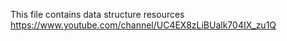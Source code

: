 This file contains data structure resources
https://www.youtube.com/channel/UC4EX8zLiBUalk704IX_zu1Q 
